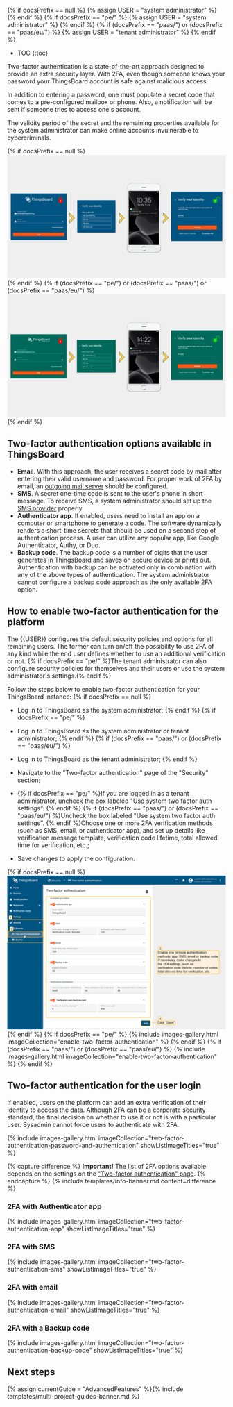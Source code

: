 {% if docsPrefix == null %}
{% assign USER = "system administrator" %}
{% endif %}
{% if docsPrefix == "pe/" %}
{% assign USER = "system administrator" %}
{% endif %}
{% if (docsPrefix == "paas/") or (docsPrefix == "paas/eu/") %}
{% assign USER = "tenant administrator" %}
{% endif %} 

* TOC
{:toc}

Two-factor authentication is a state-of-the-art approach designed to provide an extra security layer. With 2FA, even though someone knows your password your ThingsBoard account is safe against malicious access.

In addition to entering a password, one must populate a secret code that comes to a pre-configured mailbox or phone. Also, a notification will be sent if someone tries to access one's account.

The validity period of the secret and the remaining properties available for the system administrator can make online accounts invulnerable to cybercriminals.

{% if docsPrefix == null %}
![image](/images/user-guide/two-factor-authentication/two-factor-authentication-ce.png)
{% endif %}
{% if (docsPrefix == "pe/") or (docsPrefix == "paas/") or (docsPrefix == "paas/eu/") %}
![image](/images/user-guide/two-factor-authentication/two-factor-authentication-pe.png)
{% endif %}

## Two-factor authentication options available in ThingsBoard

- **Email**. With this approach, the user receives a secret code by mail after entering their valid username and password. For proper work of 2FA by email, an [outgoing mail server](/docs/user-guide/ui/mail-settings/) should be configured.
- **SMS**. A secret one-time code is sent to the user's phone in short message. To receive SMS, a system administrator should set up the [SMS provider](/docs/user-guide/ui/sms-provider-settings/) properly.
- **Authenticator app**. If enabled, users need to install an app on a computer or smartphone to generate a code. The software dynamically renders a short-time secrets that should be used on a second step of authentication process. A user can utilize any popular app, like Google Authenticator, Authy, or Duo.
- **Backup code**. The backup code is a number of digits that the user generates in ThingsBoard and saves on secure device or prints out. Authentication with backup can be activated only in combination with any of the above types of authentication. The system administrator cannot configure a backup code approach as the only available 2FA option.  

## How to enable two-factor authentication for the platform 

The {{USER}} configures the default security policies and options for all remaining users. The former can turn on/off the possibility to use 2FA of any kind while the end user defines whether to use an additional verification or not.
{% if docsPrefix == "pe/" %}The tenant administrator can also configure security policies for themselves and their users or use the system administrator's settings.{% endif %}

Follow the steps below to enable two-factor authentication for your ThingsBoard instance:
{% if docsPrefix == null %}
- Log in to ThingsBoard as the system administrator;
{% endif %}
{% if docsPrefix == "pe/" %}
- Log in to ThingsBoard as the system administrator or tenant administrator;
{% endif %}
{% if (docsPrefix == "paas/") or (docsPrefix == "paas/eu/") %}
- Log in to ThingsBoard as the tenant administrator;
{% endif %}

- Navigate to the "Two-factor authentication" page of the "Security" section;
- {% if docsPrefix == "pe/" %}If you are logged in as a tenant administrator, uncheck the box labeled "Use system two factor auth settings". {% endif %} {% if (docsPrefix == "paas/") or (docsPrefix == "paas/eu/") %}Uncheck the box labeled "Use system two factor auth settings". {% endif %}Choose one or more 2FA verification methods (such as SMS, email, or authenticator app), and set up details like verification message template, verification code lifetime, total allowed time for verification, etc.;
- Save changes to apply the configuration.

{% if docsPrefix == null %}
![image](/images/user-guide/two-factor-authentication/two-factor-authentication-sysadmin-ce.png)
{% endif %}
{% if docsPrefix == "pe/" %}
{% include images-gallery.html imageCollection="enable-two-factor-authentication" %}
{% endif %}
{% if (docsPrefix == "paas/") or (docsPrefix == "paas/eu/") %}
{% include images-gallery.html imageCollection="enable-two-factor-authentication" %}
{% endif %}

## Two-factor authentication for the user login

If enabled, users on the platform can add an extra verification of their identity to access the data. Although 2FA can be a corporate security standard, the final decision on whether to use it or not is with a particular user. Sysadmin cannot force users to authenticate with 2FA.

{% include images-gallery.html imageCollection="two-factor-authentication-password-and-authentication" showListImageTitles="true" %}

{% capture difference %}
**Important!** The list of 2FA options available depends on the settings on the ["Two-factor authentication" page](#how-to-enable-two-factor-authentication-for-the-platform).
{% endcapture %}
{% include templates/info-banner.md content=difference %}

### 2FA with Authenticator app

{% include images-gallery.html imageCollection="two-factor-authentication-app" showListImageTitles="true" %}

### 2FA with SMS

{% include images-gallery.html imageCollection="two-factor-authentication-sms" showListImageTitles="true" %}

### 2FA with email

{% include images-gallery.html imageCollection="two-factor-authentication-email" showListImageTitles="true" %}

### 2FA with a Backup code

{% include images-gallery.html imageCollection="two-factor-authentication-backup-code" showListImageTitles="true" %}

## Next steps

{% assign currentGuide = "AdvancedFeatures" %}{% include templates/multi-project-guides-banner.md %}